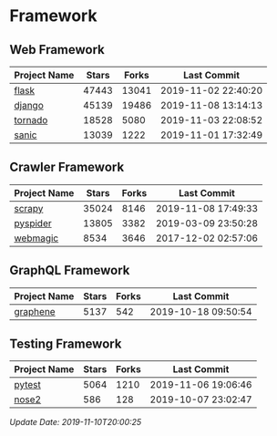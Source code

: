 # Framework

## Web Framework

| Project Name | Stars | Forks | Last Commit |
| ------------ | ----- | ----- | ----------- |
| [flask](https://github.com/pallets/flask) | 47443 | 13041 | 2019-11-02 22:40:20 |
| [django](https://github.com/django/django) | 45139 | 19486 | 2019-11-08 13:14:13 |
| [tornado](https://github.com/tornadoweb/tornado) | 18528 | 5080 | 2019-11-03 22:08:52 |
| [sanic](https://github.com/huge-success/sanic) | 13039 | 1222 | 2019-11-01 17:32:49 |

## Crawler Framework

| Project Name | Stars | Forks | Last Commit |
| ------------ | ----- | ----- | ----------- |
| [scrapy](https://github.com/scrapy/scrapy) | 35024 | 8146 | 2019-11-08 17:49:33 |
| [pyspider](https://github.com/binux/pyspider) | 13805 | 3382 | 2019-03-09 23:50:28 |
| [webmagic](https://github.com/code4craft/webmagic) | 8534 | 3646 | 2017-12-02 02:57:06 |

## GraphQL Framework

| Project Name | Stars | Forks | Last Commit |
| ------------ | ----- | ----- | ----------- |
| [graphene](https://github.com/graphql-python/graphene) | 5137 | 542 | 2019-10-18 09:50:54 |

## Testing Framework

| Project Name | Stars | Forks | Last Commit |
| ------------ | ----- | ----- | ----------- |
| [pytest](https://github.com/pytest-dev/pytest) | 5064 | 1210 | 2019-11-06 19:06:46 |
| [nose2](https://github.com/nose-devs/nose2) | 586 | 128 | 2019-10-07 23:02:47 |

*Update Date: 2019-11-10T20:00:25*